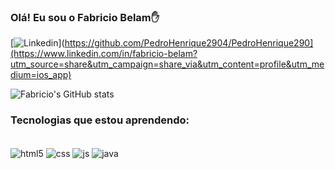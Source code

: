  
 ### Olá! Eu sou o Fabricio Belam✋

 
 [![Linkedin]([https://img.shields.io/badge/LinkedIn-0077B5?style=for-the-badge&logo=linkedin&logoColor=white)](https://github.com/PedroHenrique2904/PedroHenrique290](https://www.linkedin.com/in/fabricio-belam?utm_source=share&utm_campaign=share_via&utm_content=profile&utm_medium=ios_app)


 ![Fabricio's GitHub stats](https://github-readme-stats.vercel.app/api?username=fbelam&show_icons=true&theme=dracula)

 ### Tecnologias que estou aprendendo:

 <div style="display: inline_block"><br/>
    <img align="center" alt="html5" src="https://img.shields.io/badge/HTML5-E34F26?style=for-the-badge&logo=html5&logoColor=white" />
    <img align="center" alt="css" src="https://img.shields.io/badge/CSS-239120?&style=for-the-badge&logo=css3&logoColor=white" />
    <img align="center" alt="js" src="https://img.shields.io/badge/JavaScript-F7DF1E?style=for-the-badge&logo=javascript&logoColor=black" />
    <img align="center" alt="java" src="https://img.shields.io/badge/Java-ED8B00?style=for-the-badge&logo=openjdk&logoColor=white" />
 </div><br/>
